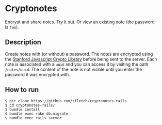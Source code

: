 # Cryptonotes

Encrypt and share notes.
[Try it out](https://crypto-notes.herokuapp.com/).
Or [view an existing note](https://crypto-notes.herokuapp.com/notes/1e49f95d-e7ed-42f6-b0ba-d11da38fd89d)
(the password is `foo`).

## Description

Create notes with (or without) a password.
The notes are encrypted using the [Stanford Javascript Crypto Library](https://bitwiseshiftleft.github.io/sjcl/)
before being sent to the server.
Each note is associated with a `uuid` and you can access it by visiting the path `/notes/uuid`.
The content of the note is not visible until you enter the password it was encrypted with.

## How to run

```
$ git clone https://github.com/zfletch/cryptonotes-rails
$ cd cryptonotes-rails/
$ bundle install
$ bundle exec rake db:migrate
$ bundle exec rails server
```
